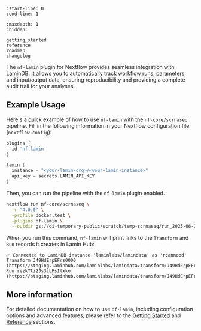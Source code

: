 ```{include} ../README.md
:start-line: 0
:end-line: 1
```

```{toctree}
:maxdepth: 1
:hidden:

getting_started
reference
roadmap
changelog
```

The `nf-lamin` plugin for Nextflow provides seamless integration with [LaminDB](https://github.com/laminlabs/lamindb).
It allows you to automatically track workflow runs, parameters, and input/output data, ensuring reproducibility and providing a complete audit trail for your analyses.

## Example Usage

Here's a quick example of how to use `nf-lamin` with the `nf-core/scrnaseq` pipeline. Fill in the following information in your Nextflow configuration file (`nextflow.config`):

```groovy
plugins {
  id 'nf-lamin'
}

lamin {
  instance = "<your-lamin-org>/<your-lamin-instance>"
  api_key = secrets.LAMIN_API_KEY
}
```

Then, you can run the pipeline with the `nf-lamin` plugin enabled.

```bash
nextflow run nf-core/scrnaseq \
  -r "4.0.0" \
  -profile docker,test \
  -plugins nf-lamin \
  --outdir gs://di-temporary-public/scratch/temp-scrnaseq/run_2025-06-23
```

When you run this command, `nf-lamin` will print links to the `Transform` and `Run` records it creates in Lamin Hub:

```
✅ Connected to LaminDB instance 'laminlabs/lamindata' as 'rcannood'
Transform J49HdErpEFrs0000 (https://staging.laminhub.com/laminlabs/lamindata/transform/J49HdErpEFrs0000)
Run rezkYti2Js3iLPsIlxko (https://staging.laminhub.com/laminlabs/lamindata/transform/J49HdErpEFrs0000/rezkYti2Js3iLPsIlxko)
```

## More information

For detailed documentation on how to use `nf-lamin`, including configuration options and advanced features, please refer to the [Getting Started](getting_started.md) and [Reference](reference.md) sections.
